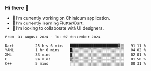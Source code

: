 ### Hi there 👋

<!--
**devcat37/devcat37** is a ✨ _special_ ✨ repository because its `README.md` (this file) appears on your GitHub profile.-->


- 🔭 I’m currently working on Chimicum application.
- 🌱 I’m currently learning Flutter/Dart.
- 👯 I’m looking to collaborate with UI designers.
<!-- - 🤔 I’m looking for help with ... -->

<!--START_SECTION:waka-->

```txt
From: 31 August 2024 - To: 07 September 2024

Dart          25 hrs 6 mins   ██████████████████████▓░░   91.11 %
YAML          1 hr 6 mins     █░░░░░░░░░░░░░░░░░░░░░░░░   04.02 %
XML           33 mins         ▓░░░░░░░░░░░░░░░░░░░░░░░░   02.01 %
C             24 mins         ▒░░░░░░░░░░░░░░░░░░░░░░░░   01.50 %
C++           5 mins          ░░░░░░░░░░░░░░░░░░░░░░░░░   00.31 %
```

<!--END_SECTION:waka-->
